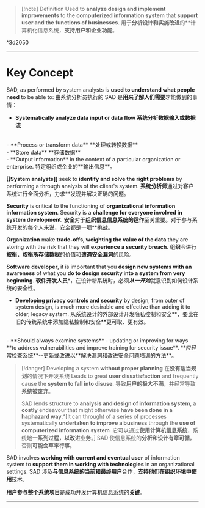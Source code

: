 >[!note] Definition
>Used to **analyze design and implement improvements** to the **computerized information system** that **support user and the functions of businesses**.
>用于**分析设计和实施改进**的**计算机化信息系统，**支持用户和企业功能**。

^3d2050

---
# Key Concept
SAD, as performed by system analysts is **used to understand what people need** to be able to:
由系统分析员执行的 SAD 是**用来了解人们需要**才能做到的事情：

- **Systematically analyze data input or data flow**
  **系统分析数据输入或数据流**
<br>
- **Process or transform data**
  **处理或转换数据**
 <br> 
- **Store data**
  **存储数据**
<br>
- **Output information** in the context of a particular organization or enterprise.
  特定组织或企业的**输出信息**。
<br>

**[[System analysts]]** seek to **identify and solve the right problems** by performing a through analysis of the client's system.
**系统分析师**通过对客户系统进行全面分析，力求**发现并解决正确的问题。

**Security** is critical to the functioning of **organizational information information system**. Security is a **challenge for everyone involved in system development**.
**安全**对于**组织信息信息系统的运作**至关重要。对于参与系统开发的每个人来说，安全都是一项**挑战。

**Organization** make **trade-offs, weighting the value of the data** they are storing with the risk that they will **experience a security breach**. 
**组织**会进行**权衡，权衡所存储数据**的价值和**遭遇安全漏洞**的风险。

**Software developer**, it is important that you **design new systems with an awareness** of what you **do to design security into a system from very beginning**. 
**软件开发人员***，在设计新系统时，必须***从一开始***就意识到如何设计系统的安全性。

- **Developing privacy controls and security** by design, from outer of system design, is much more desirable and effective than adding it to older, legacy system. 
  从系统设计的外部设计开发隐私控制和安全**，要比在旧的传统系统中添加隐私控制和安全**更可取、更有效。
<br>
- **Should always examine systems** - updating or improving for ways **to address vulnerabilities and improve training for security issue**.
  **应经常检查系统**--更新或改进以**解决漏洞和改进安全问题培训的方法**。

>[!danger] Developing a system **without proper planning**  在**没有适当规划**的情况下开发系统
>Leads to great **user dissatisfaction** and frequently cause the **system to fall into disuse**.
>导致**用户的极大不满**，并经常导致**系统被废弃**。
>
>SAD lends structure to **analysis and design of information system**, a **costly** endeavour that might otherwise **have been done in a haphazard way**.^[It can throught of a series of processes systematically **undertaken to improve a business** through the **use of computerized information system** .它可以通过**使用计算机信息系统**，系统地**一系列过程，以改进业务**。]
>SAD 使信息系统的**分析和设计有章可循**，否则**可能会草率行事**。

SAD involves **working with current and eventual user** of information system to **support them in working with technologies** in an organizational settings.
SAD 涉及**与信息系统的当前和最终用户**合作，**支持他们在组织环境中使用**技术。

**用户参与整个系统项目**是成功开发计算机信息系统的**关键**。

---